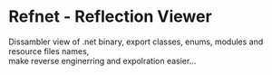 # Refnet - Reflection Viewer
Dissambler view of .net binary, export classes, enums, modules and resource files names,
<br>
make reverse enginerring and expolration easier... 

